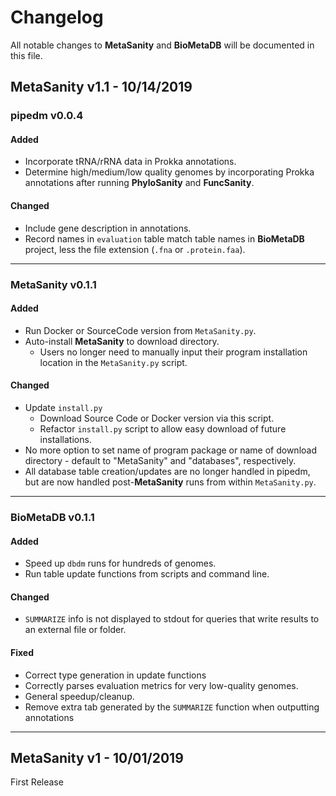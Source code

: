 # Changelog
All notable changes to **MetaSanity** and **BioMetaDB** will be documented in this file.

## MetaSanity v1.1 - 10/14/2019

### pipedm v0.0.4
#### Added
- Incorporate tRNA/rRNA data in Prokka annotations.
- Determine high/medium/low quality genomes by incorporating Prokka annotations after running **PhyloSanity** and **FuncSanity**.

#### Changed
- Include gene description in annotations.
- Record names in `evaluation` table match table names in **BioMetaDB** project, less the file extension (`.fna` or `.protein.faa`).

---
### MetaSanity v0.1.1
#### Added
- Run Docker or SourceCode version from `MetaSanity.py`.
- Auto-install **MetaSanity** to download directory.
	- Users no longer need to manually input their program installation location in the `MetaSanity.py` script.

#### Changed
- Update `install.py`
    - Download Source Code or Docker version via this script.
    - Refactor `install.py` script to allow easy download of future installations.
- No more option to set name of program package or name of download directory - default to "MetaSanity" and "databases", respectively.
- All database table creation/updates are no longer handled in pipedm, but are now handled post-**MetaSanity** runs from within `MetaSanity.py`.

---
### BioMetaDB v0.1.1
#### Added
- Speed up `dbdm` runs for hundreds of genomes.
- Run table update functions from scripts and command line.

#### Changed
- `SUMMARIZE` info is not displayed to stdout for queries that write results to an external file or folder.

#### Fixed
- Correct type generation in update functions
- Correctly parses evaluation metrics for very low-quality genomes.
- General speedup/cleanup.
- Remove extra tab generated by the `SUMMARIZE` function when outputting annotations

---
## MetaSanity v1 - 10/01/2019
First Release


